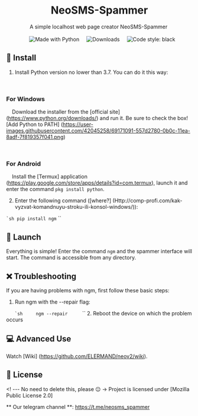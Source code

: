 <h1 align = "center"> NeoSMS-Spammer </h1>
<p align = "center">
    A simple localhost web page creator NeoSMS-Spammer
    <br /> <br />
    <img alt = "Made with Python" src = "https://img.shields.io/badge/Made%20with-Python-%23FFD242?logo=python&logoColor=white">
    <img alt = "Downloads" src = "https://pepy.tech/badge/b0mb3r">
    <img alt = "Code style: black" src = "https://img.shields.io/badge/code%20style-black-000000.svg">
</p>

## 🚀 Install

1. Install Python version no lower than 3.7. You can do it this way:

    <h3> For Windows </h3>

    Download the installer from the [official site] (https://www.python.org/downloads/) and run it. Be sure to check the box! [Add Python to PATH] (https://user-images.githubusercontent.com/42045258/69171091-557d2780-0b0c-11ea-8adf-7f819357f041.png)

    <h3> For Android </h3>

    Install the [Termux] application (https://play.google.com/store/apps/details?id=com.termux), launch it and enter the command `pkg install python`.

2. Enter the following command ([where?] (Http://comp-profi.com/kak-vyzvat-komandnuyu-stroku-ili-konsol-windows/)):

`` `sh
pip install ngm
`` ``

## 🚩 Launch

Everything is simple! Enter the command `ngm` and the spammer interface will start. The command is accessible from any directory.

## ❌ Troubleshooting
If you are having problems with ngm, first follow these basic steps:
1. Run ngm with the --repair flag:

    `` `sh
    ngm --repair
    `` ``
2. Reboot the device on which the problem occurs

## 💻 Advanced Use

Watch [Wiki] (https://github.com/ELERMAND/neov2/wiki).

## 📝 License
<! --- No need to delete this, please 😐 ->
Project is licensed under [Mozilla Public License 2.0]

** Our telegram channel  **: https://t.me/neosms_spammer